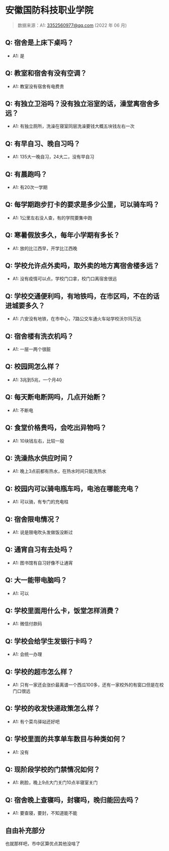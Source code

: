 # 安徽国防科技职业学院

> 数据来源：A1: 3352560977@qq.com (2022 年 06 月)

## Q: 宿舍是上床下桌吗？

- A1: 是

## Q: 教室和宿舍有没有空调？

- A1: 教室没有宿舍有电费贵

## Q: 有独立卫浴吗？没有独立浴室的话，澡堂离宿舍多远？

- A1: 有独立厕所，洗澡在寝室同层洗澡要钱大概五块钱左右一次

## Q: 有早自习、晚自习吗？

- A1: 135大一晚自习，24大二，没有早自习

## Q: 有晨跑吗？

- A1: 有20次一学期

## Q: 每学期跑步打卡的要求是多少公里，可以骑车吗？

- A1: 1公里左右没人查，有的学院要集中跑

## Q: 寒暑假放多久，每年小学期有多长？

- A1: 放的比江西早，开学比江西晚

## Q: 学校允许点外卖吗，取外卖的地方离宿舍楼多远？

- A1: 没有疫情可以点，学校门口拿，校门口离宿舍很远

## Q: 学校交通便利吗，有地铁吗，在市区吗，不在的话进城要多久？

- A1: 六安没有地铁，在市中心，7路公交车通火车站学校沃尔玛万达

## Q: 宿舍楼有洗衣机吗？

- A1: 一层一两个很脏

## Q: 校园网怎么样？

- A1: 3兆到5兆，一个月40

## Q: 每天断电断网吗，几点开始断？

- A1: 不断电

## Q: 食堂价格贵吗，会吃出异物吗？

- A1: 10块钱左右，比较一般

## Q: 洗澡热水供应时间？

- A1: 晚上3点前都有热水，在热水时间只能洗热水

## Q: 校园内可以骑电瓶车吗，电池在哪能充电？

- A1: 可以骑，有专门的充电柱

## Q: 宿舍限电情况？

- A1: 说是限电吹头发做饭没断过

## Q: 通宵自习有去处吗？

- A1: 图书馆有自习好像不让通宵

## Q: 大一能带电脑吗？

- A1: 可以

## Q: 学校里面用什么卡，饭堂怎样消费？

- A1: 微信付款码

## Q: 学校会给学生发银行卡吗？

- A1: 会统一办理

## Q: 学校的超市怎么样？

- A1: 只有一家还会涨价最离谱一个西瓜100多，还有一家校外的有窗口但是在校门口很远

## Q: 学校的收发快递政策怎么样？

- A1: 有个菜鸟驿站还好吧

## Q: 学校里面的共享单车数目与种类如何？

- A1: 没有

## Q: 现阶段学校的门禁情况如何？

- A1: 刷脸，晚上9点大门关门10点半寝室关门

## Q: 宿舍晚上查寝吗，封寝吗，晚归能回去吗？

- A1: 要查寝，要封，不知道能不能

## 自由补充部分

也就那样吧，市中区算优点其他没啥了